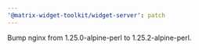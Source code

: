 ```yaml
---
'@matrix-widget-toolkit/widget-server': patch
---
```


Bump nginx from 1.25.0-alpine-perl to 1.25.2-alpine-perl.
